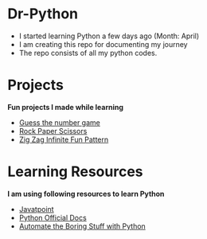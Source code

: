 # Dr-Python
- I started learning Python a few days ago (Month: April)
- I am creating this repo for documenting my journey
- The repo consists of all my python codes.


# Projects
**Fun projects I made while learning**
- [Guess the number game](https://github.com/divya-raichura/Dr-Python/blob/main/CODES/small_projects/guess_number_game/guess_number.py)
- [Rock Paper Scissors](https://github.com/divya-raichura/Dr-Python/blob/main/CODES/small_projects/rps_game/rock_paper_scissor.py)
- [Zig Zag Infinite Fun Pattern](https://github.com/divya-raichura/Dr-Python/tree/main/CODES/small_projects/ZigZag)


# Learning Resources
**I am using following resources to learn Python**
- [Javatpoint](https://www.javatpoint.com/python-tutorial)
- [Python Official Docs](https://docs.python.org/3/tutorial/index.html)
- [Automate the Boring Stuff with Python](http://automatetheboringstuff.com/#toc)
